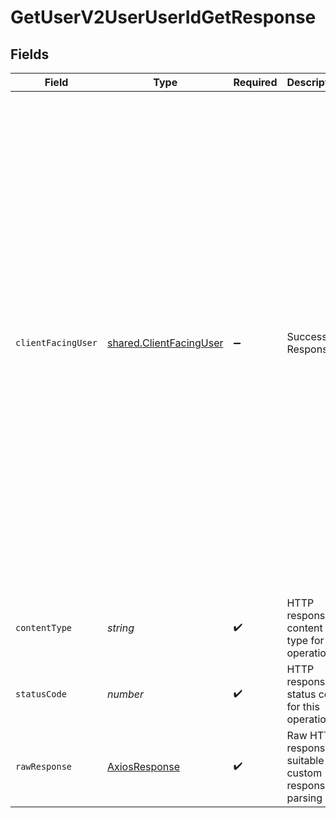 # GetUserV2UserUserIdGetResponse


## Fields

| Field                                                                                                                                                                                                                                                                                                                                                                                                                                                                        | Type                                                                                                                                                                                                                                                                                                                                                                                                                                                                         | Required                                                                                                                                                                                                                                                                                                                                                                                                                                                                     | Description                                                                                                                                                                                                                                                                                                                                                                                                                                                                  | Example                                                                                                                                                                                                                                                                                                                                                                                                                                                                      |
| ---------------------------------------------------------------------------------------------------------------------------------------------------------------------------------------------------------------------------------------------------------------------------------------------------------------------------------------------------------------------------------------------------------------------------------------------------------------------------- | ---------------------------------------------------------------------------------------------------------------------------------------------------------------------------------------------------------------------------------------------------------------------------------------------------------------------------------------------------------------------------------------------------------------------------------------------------------------------------- | ---------------------------------------------------------------------------------------------------------------------------------------------------------------------------------------------------------------------------------------------------------------------------------------------------------------------------------------------------------------------------------------------------------------------------------------------------------------------------- | ---------------------------------------------------------------------------------------------------------------------------------------------------------------------------------------------------------------------------------------------------------------------------------------------------------------------------------------------------------------------------------------------------------------------------------------------------------------------------- | ---------------------------------------------------------------------------------------------------------------------------------------------------------------------------------------------------------------------------------------------------------------------------------------------------------------------------------------------------------------------------------------------------------------------------------------------------------------------------- |
| `clientFacingUser`                                                                                                                                                                                                                                                                                                                                                                                                                                                           | [shared.ClientFacingUser](../../../sdk/models/shared/clientfacinguser.md)                                                                                                                                                                                                                                                                                                                                                                                                    | :heavy_minus_sign:                                                                                                                                                                                                                                                                                                                                                                                                                                                           | Successful Response                                                                                                                                                                                                                                                                                                                                                                                                                                                          | {<br/>"user_id": "51ca493b-5e93-4dec-94b8-49a419bdee10",<br/>"team_id": "c281dd91-dc9c-4c0f-98d0-e9d26dd59dd6",<br/>"client_user_id": "504ba17e-5c85-4029-bd7f-b2aed5ee7036",<br/>"created_on": "2023-10-11T13:26:15+00:00",<br/>"connected_sources": [<br/>{<br/>"source": {<br/>"name": "Oura",<br/>"slug": "oura",<br/>"logo": "logo_url"<br/>},<br/>"created_on": "2023-10-11T13:26:15+00:00"<br/>}<br/>],<br/>"fallback_time_zone": {<br/>"id": "Europe/London",<br/>"source_slug": "manual",<br/>"updated_at": "2023-10-11T13:26:15+00:00"<br/>}<br/>} |
| `contentType`                                                                                                                                                                                                                                                                                                                                                                                                                                                                | *string*                                                                                                                                                                                                                                                                                                                                                                                                                                                                     | :heavy_check_mark:                                                                                                                                                                                                                                                                                                                                                                                                                                                           | HTTP response content type for this operation                                                                                                                                                                                                                                                                                                                                                                                                                                |                                                                                                                                                                                                                                                                                                                                                                                                                                                                              |
| `statusCode`                                                                                                                                                                                                                                                                                                                                                                                                                                                                 | *number*                                                                                                                                                                                                                                                                                                                                                                                                                                                                     | :heavy_check_mark:                                                                                                                                                                                                                                                                                                                                                                                                                                                           | HTTP response status code for this operation                                                                                                                                                                                                                                                                                                                                                                                                                                 |                                                                                                                                                                                                                                                                                                                                                                                                                                                                              |
| `rawResponse`                                                                                                                                                                                                                                                                                                                                                                                                                                                                | [AxiosResponse](https://axios-http.com/docs/res_schema)                                                                                                                                                                                                                                                                                                                                                                                                                      | :heavy_check_mark:                                                                                                                                                                                                                                                                                                                                                                                                                                                           | Raw HTTP response; suitable for custom response parsing                                                                                                                                                                                                                                                                                                                                                                                                                      |                                                                                                                                                                                                                                                                                                                                                                                                                                                                              |
